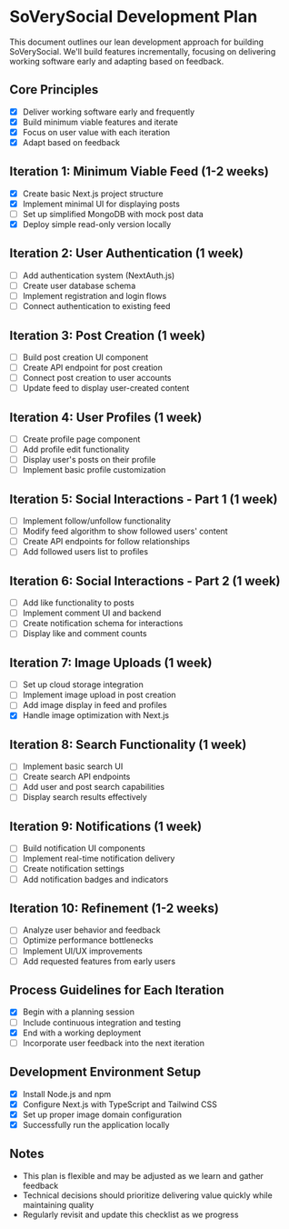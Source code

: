 # SoVerySocial Development Plan

This document outlines our lean development approach for building SoVerySocial. We'll build features incrementally, focusing on delivering working software early and adapting based on feedback.

## Core Principles
- [x] Deliver working software early and frequently
- [x] Build minimum viable features and iterate
- [x] Focus on user value with each iteration
- [x] Adapt based on feedback

## Iteration 1: Minimum Viable Feed (1-2 weeks)
- [x] Create basic Next.js project structure
- [x] Implement minimal UI for displaying posts
- [ ] Set up simplified MongoDB with mock post data
- [x] Deploy simple read-only version locally

## Iteration 2: User Authentication (1 week)
- [ ] Add authentication system (NextAuth.js) 
- [ ] Create user database schema
- [ ] Implement registration and login flows
- [ ] Connect authentication to existing feed

## Iteration 3: Post Creation (1 week)
- [ ] Build post creation UI component
- [ ] Create API endpoint for post creation
- [ ] Connect post creation to user accounts
- [ ] Update feed to display user-created content

## Iteration 4: User Profiles (1 week)
- [ ] Create profile page component
- [ ] Add profile edit functionality
- [ ] Display user's posts on their profile
- [ ] Implement basic profile customization

## Iteration 5: Social Interactions - Part 1 (1 week)
- [ ] Implement follow/unfollow functionality
- [ ] Modify feed algorithm to show followed users' content
- [ ] Create API endpoints for follow relationships
- [ ] Add followed users list to profiles

## Iteration 6: Social Interactions - Part 2 (1 week)
- [ ] Add like functionality to posts
- [ ] Implement comment UI and backend
- [ ] Create notification schema for interactions
- [ ] Display like and comment counts

## Iteration 7: Image Uploads (1 week)
- [ ] Set up cloud storage integration
- [ ] Implement image upload in post creation
- [ ] Add image display in feed and profiles
- [x] Handle image optimization with Next.js

## Iteration 8: Search Functionality (1 week)
- [ ] Implement basic search UI
- [ ] Create search API endpoints
- [ ] Add user and post search capabilities
- [ ] Display search results effectively

## Iteration 9: Notifications (1 week)
- [ ] Build notification UI components
- [ ] Implement real-time notification delivery
- [ ] Create notification settings
- [ ] Add notification badges and indicators

## Iteration 10: Refinement (1-2 weeks)
- [ ] Analyze user behavior and feedback
- [ ] Optimize performance bottlenecks
- [ ] Implement UI/UX improvements
- [ ] Add requested features from early users

## Process Guidelines for Each Iteration
- [x] Begin with a planning session
- [ ] Include continuous integration and testing
- [x] End with a working deployment
- [ ] Incorporate user feedback into the next iteration

## Development Environment Setup
- [x] Install Node.js and npm
- [x] Configure Next.js with TypeScript and Tailwind CSS
- [x] Set up proper image domain configuration
- [x] Successfully run the application locally

## Notes
- This plan is flexible and may be adjusted as we learn and gather feedback
- Technical decisions should prioritize delivering value quickly while maintaining quality
- Regularly revisit and update this checklist as we progress 